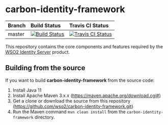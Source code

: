 # carbon-identity-framework

|  Branch | Build Status | Travis CI Status |
| :------------ |:------------- |:-------------
| master      | [![Build Status](https://wso2.org/jenkins/job/platform-builds/job/carbon-identity-framework/badge/icon)](https://wso2.org/jenkins/job/platform-builds/job/carbon-identity-framework/) | [![Travis CI Status](https://travis-ci.org/wso2/carbon-identity-framework.svg?branch=master)](https://travis-ci.org/wso2/carbon-identity-framework.svg?branch=master)|


This repository contains the core components and features required by the [WSO2 Identity Server](https://github.com/wso2/product-is) product.
 

## Building from the source

If you want to build **carbon-identity-framework** from the source code:

1. Install Java 11
2. Install Apache Maven 3.x.x (https://maven.apache.org/download.cgi#)
3. Get a clone or download the source from this repository (https://github.com/wso2/carbon-identity-framework.git)
4. Run the Maven command ``mvn clean install`` from the ``carbon-identity-framework`` directory.


